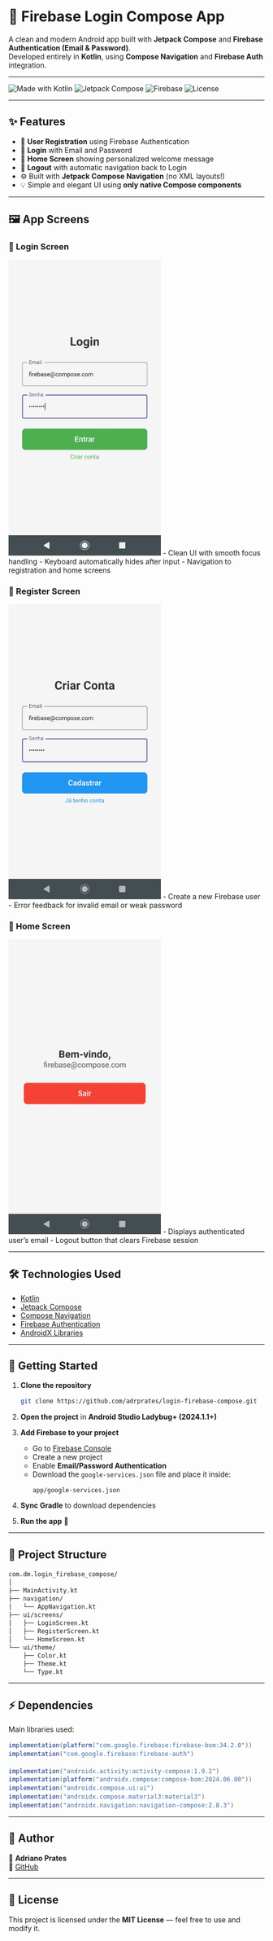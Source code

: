 # 🔐 Firebase Login Compose App

A clean and modern Android app built with **Jetpack Compose** and **Firebase Authentication (Email & Password)**.  
Developed entirely in **Kotlin**, using **Compose Navigation** and **Firebase Auth** integration.

---

![Made with Kotlin](https://img.shields.io/badge/Kotlin-1.9-blue?logo=kotlin)
![Jetpack Compose](https://img.shields.io/badge/Jetpack%20Compose-%F0%9F%92%8C-blueviolet)
![Firebase](https://img.shields.io/badge/Firebase-Auth-orange?logo=firebase)
![License](https://img.shields.io/badge/License-MIT-green)

---

## ✨ Features

- 📝 **User Registration** using Firebase Authentication  
- 🔑 **Login** with Email and Password  
- 👋 **Home Screen** showing personalized welcome message  
- 🚪 **Logout** with automatic navigation back to Login  
- ⚙️ Built with **Jetpack Compose Navigation** (no XML layouts!)  
- 💡 Simple and elegant UI using **only native Compose components**

---

## 🖼️ App Screens

### 📱 Login Screen
<img src="images/login.jpg" alt="Main Screen" width="300"/>
- Clean UI with smooth focus handling  
- Keyboard automatically hides after input  
- Navigation to registration and home screens

### 🧾 Register Screen
<img src="images/register.jpg" alt="Register Screen" width="300"/>
- Create a new Firebase user  
- Error feedback for invalid email or weak password  

### 🎉 Home Screen
<img src="images/home.jpg" alt="Home Screen" width="300"/>
- Displays authenticated user’s email  
- Logout button that clears Firebase session  

---

## 🛠️ Technologies Used

- [Kotlin](https://kotlinlang.org/)  
- [Jetpack Compose](https://developer.android.com/jetpack/compose)  
- [Compose Navigation](https://developer.android.com/jetpack/compose/navigation)  
- [Firebase Authentication](https://firebase.google.com/docs/auth)  
- [AndroidX Libraries](https://developer.android.com/jetpack/androidx)  

---

## 🚀 Getting Started

1. **Clone the repository**
   ```bash
   git clone https://github.com/adrprates/login-firebase-compose.git
   ```

2. **Open the project** in **Android Studio Ladybug+ (2024.1.1+)**

3. **Add Firebase to your project**
   - Go to [Firebase Console](https://console.firebase.google.com/)
   - Create a new project
   - Enable **Email/Password Authentication**
   - Download the `google-services.json` file and place it inside:
     ```
     app/google-services.json
     ```

4. **Sync Gradle** to download dependencies

5. **Run the app** 🚀

---

## 📂 Project Structure

```
com.dm.login_firebase_compose/
│
├── MainActivity.kt
├── navigation/
│   └── AppNavigation.kt
├── ui/screens/
│   ├── LoginScreen.kt
│   ├── RegisterScreen.kt
│   └── HomeScreen.kt
└── ui/theme/
    ├── Color.kt
    ├── Theme.kt
    └── Type.kt
```

---

## ⚡ Dependencies

Main libraries used:
```gradle
implementation(platform("com.google.firebase:firebase-bom:34.2.0"))
implementation("com.google.firebase:firebase-auth")

implementation("androidx.activity:activity-compose:1.9.2")
implementation(platform("androidx.compose:compose-bom:2024.06.00"))
implementation("androidx.compose.ui:ui")
implementation("androidx.compose.material3:material3")
implementation("androidx.navigation:navigation-compose:2.8.3")
```

---

## 🧠 Author

👤 **Adriano Prates**  
📎 [GitHub](https://github.com/adrprates)

---

## 📜 License

This project is licensed under the **MIT License** — feel free to use and modify it.
